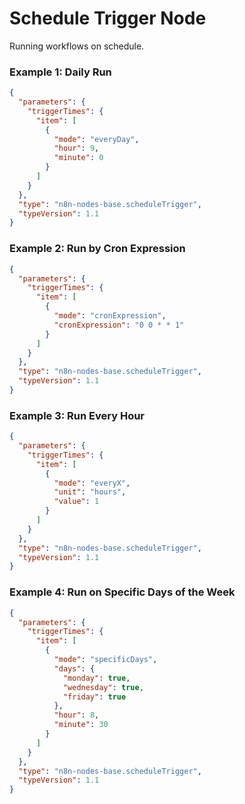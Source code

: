 # Schedule Trigger Node

Running workflows on schedule.

### Example 1: Daily Run
```json
{
  "parameters": {
    "triggerTimes": {
      "item": [
        {
          "mode": "everyDay",
          "hour": 9,
          "minute": 0
        }
      ]
    }
  },
  "type": "n8n-nodes-base.scheduleTrigger",
  "typeVersion": 1.1
}
```

### Example 2: Run by Cron Expression
```json
{
  "parameters": {
    "triggerTimes": {
      "item": [
        {
          "mode": "cronExpression",
          "cronExpression": "0 0 * * 1" 
        }
      ]
    }
  },
  "type": "n8n-nodes-base.scheduleTrigger",
  "typeVersion": 1.1
}
```

### Example 3: Run Every Hour
```json
{
  "parameters": {
    "triggerTimes": {
      "item": [
        {
          "mode": "everyX",
          "unit": "hours",
          "value": 1
        }
      ]
    }
  },
  "type": "n8n-nodes-base.scheduleTrigger",
  "typeVersion": 1.1
}
```

### Example 4: Run on Specific Days of the Week
```json
{
  "parameters": {
    "triggerTimes": {
      "item": [
        {
          "mode": "specificDays", 
          "days": {
            "monday": true,
            "wednesday": true,
            "friday": true
          },
          "hour": 8,
          "minute": 30
        }
      ]
    }
  },
  "type": "n8n-nodes-base.scheduleTrigger",
  "typeVersion": 1.1
}
```
